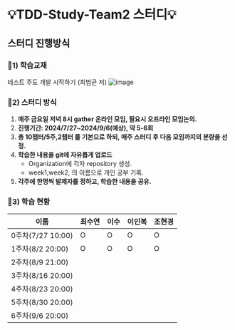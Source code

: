 # 💡TDD-Study-Team2 스터디💡 

## 스터디 진행방식

### 📌1) 학습교재
테스트 주도 개발 시작하기 (최범균 저)
![image](https://github.com/user-attachments/assets/66e0dcd7-1c8c-4bd2-87b2-4f8cd488a0b2)

### 📌2) 스터디 방식
1. **매주 금요일 저녁 8시 gather 온라인 모임, 필요시 오프라인 모임논의.**
2. **진행기간: 2024/7/27~2024/9/6(예상), 약 5-6회** 
3. **총 10챕터/5주,2챕터 를 기본으로 하되, 매주 스터디 후 다음 모임까지의 분량을 선정.**
4. **학습한 내용을 git에 자유롭게 업로드**
   - Organization에 각자 repository 생성.
   - week1,week2, 의 이름으로 개인 공부 기록.
5. **각주에 한명씩 발제자를 정하고, 학습한 내용을 공유.**
   
### 📌3) 학습 현황

|이름|최수연|이수|이인복|조현경|
|---------------------|---|---|---|---|
|0주차(7/27 10:00)|O|O|O|O|
|1주차(8/2 20:00)|O|O|O|O|
|2주차(8/9 21:00)|||||
|3주차(8/16 20:00)|||||
|4주차(8/23 20:00)|||||
|5주차(8/30 20:00)|||||
|6주차(9/6 20:00)|||||
